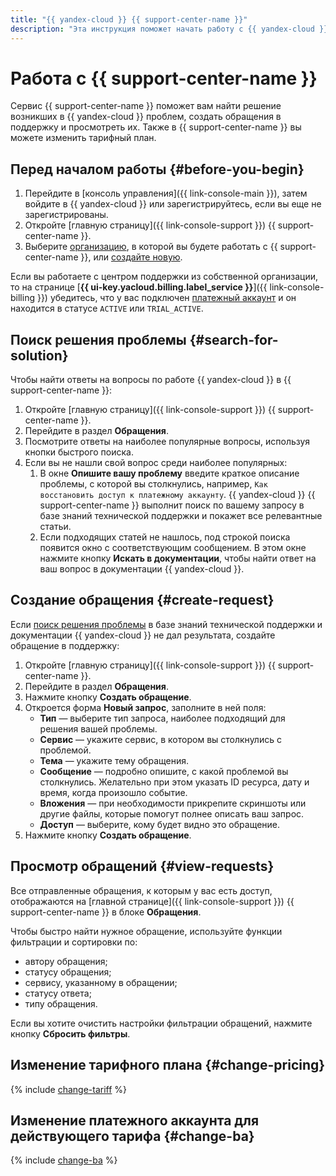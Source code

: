 ```yaml
---
title: "{{ yandex-cloud }} {{ support-center-name }}"
description: "Эта инструкция поможет начать работу с {{ yandex-cloud }} {{ support-center-name }} — найти решение возникших проблем, создать обращения в поддержку и просмотреть их, а также изменить тарифный план."
---
```


# Работа с {{ support-center-name }}

Сервис {{ support-center-name }} поможет вам найти решение возникших в {{ yandex-cloud }} проблем, создать обращения в поддержку и просмотреть их. Также в {{ support-center-name }} вы можете изменить тарифный план.

## Перед началом работы {#before-you-begin}

1. Перейдите в [консоль управления]({{ link-console-main }}), затем войдите в {{ yandex-cloud }} или зарегистрируйтесь, если вы еще не зарегистрированы.
1. Откройте [главную страницу]({{ link-console-support }}) {{ support-center-name }}.
1. Выберите [организацию](../organization/quickstart.md), в которой вы будете работать с {{ support-center-name }}, или [создайте новую](../organization/operations/enable-org).

Если вы работаете с центром поддержки из собственной организации, то на странице [**{{ ui-key.yacloud.billing.label_service }}**]({{ link-console-billing }}) убедитесь, что у вас подключен [платежный аккаунт](../billing/concepts/billing-account.md) и он находится в статусе `ACTIVE` или `TRIAL_ACTIVE`.

## Поиск решения проблемы {#search-for-solution}

Чтобы найти ответы на вопросы по работе {{ yandex-cloud }} в {{ support-center-name }}:

1. Откройте [главную страницу]({{ link-console-support }}) {{ support-center-name }}.
1. Перейдите в раздел **Обращения**.
1. Посмотрите ответы на наиболее популярные вопросы, используя кнопки быстрого поиска.
1. Если вы не нашли свой вопрос среди наиболее популярных:
   1. В окне **Опишите вашу проблему** введите краткое описание проблемы, с которой вы столкнулись, например, `Как восстановить доступ к платежному аккаунту`. {{ yandex-cloud }} {{ support-center-name }} выполнит поиск по вашему запросу в базе знаний технической поддержки и покажет все релевантные статьи. 
   1. Если подходящих статей не нашлось, под строкой поиска появится окно с соответствующим сообщением. В этом окне нажмите кнопку **Искать в документации**, чтобы найти ответ на ваш вопрос в документации {{ yandex-cloud }}.
 
## Создание обращения {#create-request}

Если [поиск решения проблемы](#finding-solution) в базе знаний технической поддержки и документации {{ yandex-cloud }} не дал результата, создайте обращение в поддержку:

1. Откройте [главную страницу]({{ link-console-support }}) {{ support-center-name }}.
1. Перейдите в раздел **Обращения**.
1. Нажмите кнопку **Создать обращение**.
1. Откроется форма **Новый запрос**, заполните в ней поля:
   * **Тип** — выберите тип запроса, наиболее подходящий для решения вашей проблемы.
   * **Сервис** — укажите сервис, в котором вы столкнулись с проблемой.
   * **Тема** — укажите тему обращения.
   * **Сообщение** — подробно опишите, с какой проблемой вы столкнулись. Желательно при этом указать ID ресурса, дату и время, когда произошло событие.
   * **Вложения** — при необходимости прикрепите скриншоты или другие файлы, которые помогут полнее описать ваш запрос.
   * **Доступ** — выберите, кому будет видно это обращение.
1. Нажмите кнопку **Создать обращение**.

## Просмотр обращений {#view-requests}

Все отправленные обращения, к которым у вас есть доступ, отображаются на [главной странице]({{ link-console-support }}) {{ support-center-name }} в блоке **Обращения**. 

Чтобы быстро найти нужное обращение, используйте функции фильтрации и сортировки по:
* автору обращения;
* статусу обращения;
* сервису, указанному в обращении;
* статусу ответа;
* типу обращения. 

Если вы хотите очистить настройки фильтрации обращений, нажмите кнопку **Сбросить фильтры**.

## Изменение тарифного плана {#change-pricing}

{% include [change-tariff](../_includes/support/change-pricing.md) %}

## Изменение платежного аккаунта для действующего тарифа {#change-ba}

{% include [change-ba](../_includes/support/change-ba.md) %}